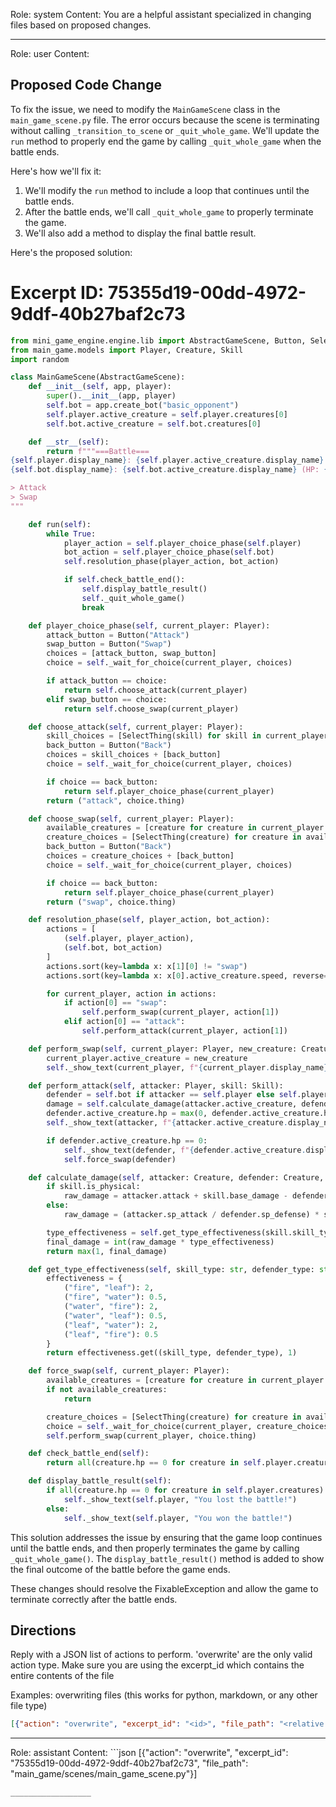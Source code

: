 Role: system
Content: You are a helpful assistant specialized in changing files based on proposed changes.
__________________
Role: user
Content: 
## Proposed Code Change
To fix the issue, we need to modify the `MainGameScene` class in the `main_game_scene.py` file. The error occurs because the scene is terminating without calling `_transition_to_scene` or `_quit_whole_game`. We'll update the `run` method to properly end the game by calling `_quit_whole_game` when the battle ends.

Here's how we'll fix it:

1. We'll modify the `run` method to include a loop that continues until the battle ends.
2. After the battle ends, we'll call `_quit_whole_game` to properly terminate the game.
3. We'll also add a method to display the final battle result.

Here's the proposed solution:

# Excerpt ID: 75355d19-00dd-4972-9ddf-40b27baf2c73
```python main_game/scenes/main_game_scene.py
from mini_game_engine.engine.lib import AbstractGameScene, Button, SelectThing
from main_game.models import Player, Creature, Skill
import random

class MainGameScene(AbstractGameScene):
    def __init__(self, app, player):
        super().__init__(app, player)
        self.bot = app.create_bot("basic_opponent")
        self.player.active_creature = self.player.creatures[0]
        self.bot.active_creature = self.bot.creatures[0]

    def __str__(self):
        return f"""===Battle===
{self.player.display_name}: {self.player.active_creature.display_name} (HP: {self.player.active_creature.hp}/{self.player.active_creature.max_hp})
{self.bot.display_name}: {self.bot.active_creature.display_name} (HP: {self.bot.active_creature.hp}/{self.bot.active_creature.max_hp})

> Attack
> Swap
"""

    def run(self):
        while True:
            player_action = self.player_choice_phase(self.player)
            bot_action = self.player_choice_phase(self.bot)
            self.resolution_phase(player_action, bot_action)

            if self.check_battle_end():
                self.display_battle_result()
                self._quit_whole_game()
                break

    def player_choice_phase(self, current_player: Player):
        attack_button = Button("Attack")
        swap_button = Button("Swap")
        choices = [attack_button, swap_button]
        choice = self._wait_for_choice(current_player, choices)

        if attack_button == choice:
            return self.choose_attack(current_player)
        elif swap_button == choice:
            return self.choose_swap(current_player)

    def choose_attack(self, current_player: Player):
        skill_choices = [SelectThing(skill) for skill in current_player.active_creature.skills]
        back_button = Button("Back")
        choices = skill_choices + [back_button]
        choice = self._wait_for_choice(current_player, choices)

        if choice == back_button:
            return self.player_choice_phase(current_player)
        return ("attack", choice.thing)

    def choose_swap(self, current_player: Player):
        available_creatures = [creature for creature in current_player.creatures if creature != current_player.active_creature and creature.hp > 0]
        creature_choices = [SelectThing(creature) for creature in available_creatures]
        back_button = Button("Back")
        choices = creature_choices + [back_button]
        choice = self._wait_for_choice(current_player, choices)

        if choice == back_button:
            return self.player_choice_phase(current_player)
        return ("swap", choice.thing)

    def resolution_phase(self, player_action, bot_action):
        actions = [
            (self.player, player_action),
            (self.bot, bot_action)
        ]
        actions.sort(key=lambda x: x[1][0] != "swap")
        actions.sort(key=lambda x: x[0].active_creature.speed, reverse=True)

        for current_player, action in actions:
            if action[0] == "swap":
                self.perform_swap(current_player, action[1])
            elif action[0] == "attack":
                self.perform_attack(current_player, action[1])

    def perform_swap(self, current_player: Player, new_creature: Creature):
        current_player.active_creature = new_creature
        self._show_text(current_player, f"{current_player.display_name} swapped to {new_creature.display_name}!")

    def perform_attack(self, attacker: Player, skill: Skill):
        defender = self.bot if attacker == self.player else self.player
        damage = self.calculate_damage(attacker.active_creature, defender.active_creature, skill)
        defender.active_creature.hp = max(0, defender.active_creature.hp - damage)
        self._show_text(attacker, f"{attacker.active_creature.display_name} used {skill.display_name} and dealt {damage} damage!")

        if defender.active_creature.hp == 0:
            self._show_text(defender, f"{defender.active_creature.display_name} was knocked out!")
            self.force_swap(defender)

    def calculate_damage(self, attacker: Creature, defender: Creature, skill: Skill):
        if skill.is_physical:
            raw_damage = attacker.attack + skill.base_damage - defender.defense
        else:
            raw_damage = (attacker.sp_attack / defender.sp_defense) * skill.base_damage

        type_effectiveness = self.get_type_effectiveness(skill.skill_type, defender.creature_type)
        final_damage = int(raw_damage * type_effectiveness)
        return max(1, final_damage)

    def get_type_effectiveness(self, skill_type: str, defender_type: str):
        effectiveness = {
            ("fire", "leaf"): 2,
            ("fire", "water"): 0.5,
            ("water", "fire"): 2,
            ("water", "leaf"): 0.5,
            ("leaf", "water"): 2,
            ("leaf", "fire"): 0.5
        }
        return effectiveness.get((skill_type, defender_type), 1)

    def force_swap(self, current_player: Player):
        available_creatures = [creature for creature in current_player.creatures if creature.hp > 0]
        if not available_creatures:
            return

        creature_choices = [SelectThing(creature) for creature in available_creatures]
        choice = self._wait_for_choice(current_player, creature_choices)
        self.perform_swap(current_player, choice.thing)

    def check_battle_end(self):
        return all(creature.hp == 0 for creature in self.player.creatures) or all(creature.hp == 0 for creature in self.bot.creatures)

    def display_battle_result(self):
        if all(creature.hp == 0 for creature in self.player.creatures):
            self._show_text(self.player, "You lost the battle!")
        else:
            self._show_text(self.player, "You won the battle!")
```

This solution addresses the issue by ensuring that the game loop continues until the battle ends, and then properly terminates the game by calling `_quit_whole_game()`. The `display_battle_result()` method is added to show the final outcome of the battle before the game ends.

These changes should resolve the FixableException and allow the game to terminate correctly after the battle ends.

## Directions
Reply with a JSON list of actions to perform. 'overwrite' are the only valid action type. 
Make sure you are using the excerpt_id which contains the entire contents of the file

Examples:
overwriting files (this works for python, markdown, or any other file type)
```json output_example1
[{"action": "overwrite", "excerpt_id": "<id>", "file_path": "<relative file path>"}]
```

__________________
Role: assistant
Content: ```json
[{"action": "overwrite", "excerpt_id": "75355d19-00dd-4972-9ddf-40b27baf2c73", "file_path": "main_game/scenes/main_game_scene.py"}]
```
__________________
